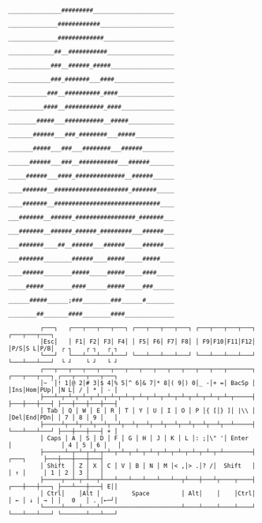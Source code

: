 

                                    _______________#########_______________________
                                    ______________############_____________________
                                    ______________#############____________________
                                    _____________##__###########___________________
                                    ____________###__######_#####__________________
                                    ____________###_#######___####_________________
                                    ___________###__##########_####________________
                                    __________####__###########_####_______________
                                    ________#####___###########__#####_____________
                                    _______######___###_########___#####___________
                                    _______#####___###___########___######_________ 
                                    ______######___###__###########___######_______ 
                                    _____######___####_##############__######______ 
                                    ____#######__#####################_#######_____ 
                                    ____#######__##############################____ 
                                    ___#######__######_#################_#######___ 
                                    ___#######__######_######_#########___######___ 
                                    ___#######____##__######___######_____######___ 
                                    ___#######________######____#####_____#####____ 
                                    ____######________#####_____#####_____####_____ 
                                    _____#####________####______#####_____###______ 
                                    ______#####______;###________###______#________ 
                                    ________##_______####________####______________ 
            
             ┌───┐   ┌───┬───┬───┬───┐ ┌───┬───┬───┬───┐ ┌───┬───┬───┬───┐ ┌───┬───┬───┐
             │Esc│   │ F1│ F2│ F3│ F4│ │ F5│ F6│ F7│ F8│ │ F9│F10│F11│F12│ │P/S│S L│P/B│  ┌ ┐    ┌ ┐   ┌ ┐
             └───┘   └───┴───┴───┴───┘ └───┴───┴───┴───┘ └───┴───┴───┴───┘ └───┴───┴───┘  └ ┘    └ ┘   └ ┘
             ┌───┬───┬───┬───┬───┬───┬───┬───┬───┬───┬───┬───┬───┬───────┐ ┌───┬───┬───┐ ┌───┬───┬───┬───┐
             │~ `│! 1│@ 2│# 3│$ 4│% 5│^ 6│& 7│* 8│( 9│) 0│_ -│+ =│ BacSp │ │Ins│Hom│PUp│ │N L│ / │ * │ - │
             ├───┴─┬─┴─┬─┴─┬─┴─┬─┴─┬─┴─┬─┴─┬─┴─┬─┴─┬─┴─┬─┴─┬─┴─┬─┴─┬─────┤ ├───┼───┼───┤ ├───┼───┼───┼───┤
             │ Tab │ Q │ W │ E │ R │ T │ Y │ U │ I │ O │ P │{ [│} ]│ |\\ │ │Del│End│PDn│ │ 7 │ 8 │ 9 │   │
             ├─────┴┬──┴┬──┴┬──┴┬──┴┬──┴┬──┴┬──┴┬──┴┬──┴┬──┴┬──┴┬──┴─────┤ └───┴───┴───┘ ├───┼───┼───┤ + │
             │ Caps │ A │ S │ D │ F │ G │ H │ J │ K │ L │: ;│\" '│ Enter  │              │ 4 │ 5 │ 6 │   │
             ├──────┴─┬─┴─┬─┴─┬─┴─┬─┴─┬─┴─┬─┴─┬─┴─┬─┴─┬─┴─┬─┴─┬─┴────────┤     ┌───┐     ├───┼───┼───┼───┤
             │ Shift  │ Z │ X │ C │ V │ B │ N │ M │< ,│> .│? /│  Shift   │     │ ↑ │     │ 1 │ 2 │ 3 │   │
             ├─────┬──┴─┬─┴──┬┴───┴───┴───┴───┴───┴──┬┴───┼───┴┬────┬────┤ ┌───┼───┼───┐ ├───┴───┼───┤ E││
             │ Ctrl│    │Alt │         Space         │ Alt│    │    │Ctrl│ │ ← │ ↓ │ → │ │   0   │ . │←─┘│
             └─────┴────┴────┴───────────────────────┴────┴────┴────┴────┘ └───┴───┴───┘ └───────┴───┴───┘
             
             

